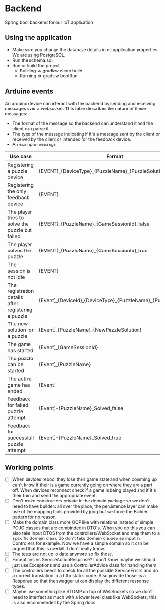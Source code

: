 # Backend
Spring boot backend for our IoT application

## Using the application

- Make sure you change the database details in de application properties. We are using PostgreSQL.
- Run the schema.sql
- Run or build the project
  - Building => gradlew clean build  
  - Running => gradlew bootRun

## Arduino events

An arduino device can interact with the backend by sending and receiving messages over a websocket. This table describes the nature of these messages:
- The format of the message so the backend can understand it and the client can parse it.
- The type of the message indicating if it's a message sent by the client or received by the client or intended for the feedback device.
- An example message

| Use case | Format | Type | Example |
| --- | --- | --- | --- |
| Registering a puzzle device | {EVENT}\_{DeviceType}\_{PuzzleName}\_{PuzzleSolution} | **Sent** | REGDEVP_ARDUINO_Puzzle1_666 |
| Registering the only feedback device | {EVENT} | **Sent** | REGDEVF |
| The player tries to solve the puzzle but failed | {EVENT}\_{PuzzleName}\_{GameSessionId}\_false | **Sent** | PATMPT_Puzzle1_123_false |
| The player solves the puzzle | {EVENT}\_{PuzzleName}\_{GameSessionId}\_true | **Sent** | PATMPT_Puzzle1_123_true |
| The session is not idle | {EVENT} | **Sent** | ALIVE |
| The registration details after registering a puzzle | {Event}\_{DeviceId}\_{DeviceType}\_{PuzzleName}\_{PuzzleSolution} | **Receive** | REGDET_1_ARDUINO_Puzzle1_666 |
| The new solution for a puzzle | {Event}\_{PuzzleName}\_{NewPuzzleSolution} | **Receive** | NEWSOL_Puzzle1_999 |
| The game has started | {Event}\_{GameSessionId} | **Receive** | STARTGAME_123 |
| The puzzle can be started | {Event}\_{PuzzleName} | **Receive** | STARTPZL_Puzzle1 |
| The active game has ended | {Event} | **Receive** | ENDGAME |
| Feedback for failed puzzle attempt | {Event}-{PuzzleName}\_Solved\_false | **Feedback** | FEEDBACK_Puzzle1_Solved_false |
| Feedback for successfull puzzle attempt | {Event}-{PuzzleName}\_Solved\_true | **Feedback** | FEEDBACK_Puzzle1_Solved_true |

## Working points
- [ ] When devices reboot they lose their game state and when comming up can't know if their is a game currently going on where they are a part off. When devices reconnect check if a game is being played and if it's their turn and send the appropriate event.
- [ ] Don't make constructors private in the domain package so we don't need to have builders all over the place, the persistence layer can make use of the mapping tools provided by jooq but we force the Builder pattern for no reason.
- [ ] Make the domain class more OOP like with relations instead of simple POJO classes that are combinded in DTO's. When you do this you can also take input DTOS from the controllers/WebSocket and map them to a specific domain class. So don't take domain classes as input in Controllers for example. Now we have a simple domain so it can be argued that this is overkill. I don't really know.
- [ ] The tests are not up to date anymore so fix those.
- [ ] Exceptions vs ServiceActionResponse? I don't know maybe we should just use Exceptions and use a ControllerAdvice class for handling them.
- [ ] The controllers needs to check for all the possible ServiceErrors and do a correct translation to a http status code. Also provide those as a Response so that the swagger ui can display the different response types.
- [ ] Maybe use something like STOMP on top of WebSockets so we don't need to interfact as much with a lower level class like WebSockets, this is also recommended by the Spring docs.
